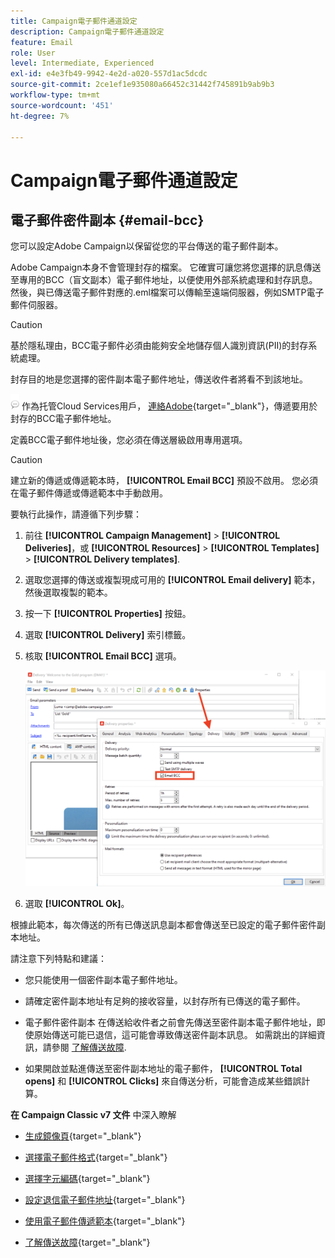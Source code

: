 ```yaml
---
title: Campaign電子郵件通道設定
description: Campaign電子郵件通道設定
feature: Email
role: User
level: Intermediate, Experienced
exl-id: e4e3fb49-9942-4e2d-a020-557d1ac5dcdc
source-git-commit: 2ce1ef1e935080a66452c31442f745891b9ab9b3
workflow-type: tm+mt
source-wordcount: '451'
ht-degree: 7%

---
```


# Campaign電子郵件通道設定

## 電子郵件密件副本 {#email-bcc}

<!--
>[!NOTE]
>
>This capability is available starting Campaign v8.3. To check your version, refer to [this section](../start/compatibility-matrix.md#how-to-check-your-campaign-version-and-buildversion)-->

您可以設定Adobe Campaign以保留從您的平台傳送的電子郵件副本。

Adobe Campaign本身不會管理封存的檔案。 它確實可讓您將您選擇的訊息傳送至專用的BCC（盲文副本）電子郵件地址，以便使用外部系統處理和封存訊息。 然後，與已傳送電子郵件對應的.eml檔案可以傳輸至遠端伺服器，例如SMTP電子郵件伺服器。

>[!CAUTION]
>
>基於隱私理由，BCC電子郵件必須由能夠安全地儲存個人識別資訊(PII)的封存系統處理。

封存目的地是您選擇的密件副本電子郵件地址，傳送收件者將看不到該地址。

![](../assets/do-not-localize/speech.png)  作為托管Cloud Services用戶， [連絡Adobe](../start/campaign-faq.md#support){target=&quot;_blank&quot;}，傳遞要用於封存的BCC電子郵件地址。

定義BCC電子郵件地址後，您必須在傳送層級啟用專用選項。

>[!CAUTION]
>
>建立新的傳遞或傳遞範本時， **[!UICONTROL Email BCC]** 預設不啟用。 您必須在電子郵件傳遞或傳遞範本中手動啟用。


要執行此操作，請遵循下列步驟：

1. 前往 **[!UICONTROL Campaign Management]** > **[!UICONTROL Deliveries]**，或 **[!UICONTROL Resources]** > **[!UICONTROL Templates]** > **[!UICONTROL Delivery templates]**.
1. 選取您選擇的傳送或複製現成可用的 **[!UICONTROL Email delivery]** 範本，然後選取複製的範本。
1. 按一下 **[!UICONTROL Properties]** 按鈕。
1. 選取 **[!UICONTROL Delivery]** 索引標籤。
1. 核取 **[!UICONTROL Email BCC]** 選項。

   ![](assets/email-bcc.png)

1. 選取 **[!UICONTROL Ok]**。

根據此範本，每次傳送的所有已傳送訊息副本都會傳送至已設定的電子郵件密件副本地址。

請注意下列特點和建議：

* 您只能使用一個密件副本電子郵件地址。

* 請確定密件副本地址有足夠的接收容量，以封存所有已傳送的電子郵件。

* 電子郵件密件副本 <!--with Enhanced MTA--> 在傳送給收件者之前會先傳送至密件副本電子郵件地址，即使原始傳送可能已退信，這可能會導致傳送密件副本訊息。 如需跳出的詳細資訊，請參閱 [了解傳送故障](../send/delivery-failures.md).

* 如果開啟並點進傳送至密件副本地址的電子郵件， **[!UICONTROL Total opens]** 和 **[!UICONTROL Clicks]** 來自傳送分析，可能會造成某些錯誤計算。

<!--Only successfully sent emails are taken in account, bounces are not.-->

**在 Campaign Classic v7 文件** 中深入瞭解

* [生成鏡像頁](https://experienceleague.adobe.com/docs/campaign-classic/using/sending-messages/sending-emails/sending-an-email/email-parameters.html#generating-mirror-page){target=&quot;_blank&quot;}

* [選擇電子郵件格式](https://experienceleague.adobe.com/docs/campaign-classic/using/sending-messages/sending-emails/sending-an-email/email-parameters.html#selecting-message-formats){target=&quot;_blank&quot;}

* [選擇字元編碼](https://experienceleague.adobe.com/docs/campaign-classic/using/sending-messages/sending-emails/sending-an-email/email-parameters.html#character-encoding){target=&quot;_blank&quot;}

* [設定退信電子郵件地址](https://experienceleague.adobe.com/docs/campaign-classic/using/sending-messages/sending-emails/sending-an-email/email-parameters.html#managing-bounce-emails){target=&quot;_blank&quot;}

* [使用電子郵件傳遞範本](https://experienceleague.adobe.com/docs/campaign-classic/using/sending-messages/using-delivery-templates/about-templates.html?lang=zh-Hant){target=&quot;_blank&quot;}

* [了解傳送故障](https://experienceleague.adobe.com/docs/campaign-classic/using/sending-messages/monitoring-deliveries/understanding-delivery-failures.html){target=&quot;_blank&quot;}
